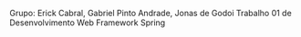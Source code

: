 Grupo: Erick Cabral, Gabriel Pinto Andrade, Jonas de Godoi
Trabalho 01 de Desenvolvimento Web
Framework Spring

